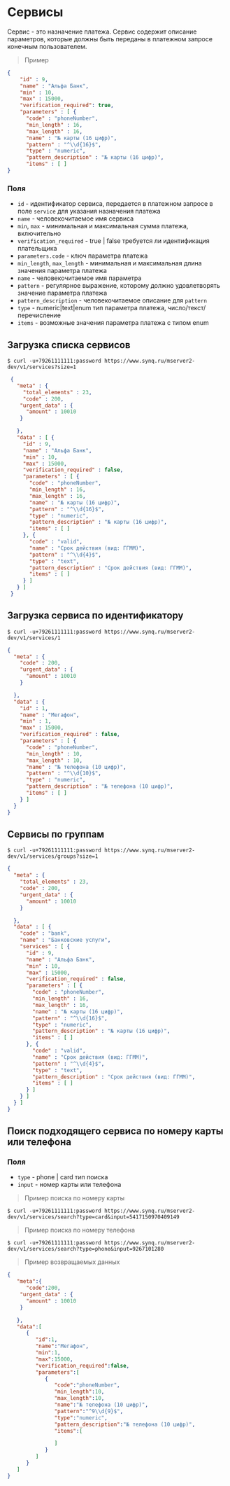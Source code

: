 ﻿# Сервисы

Сервис - это назначение платежа. Сервис содержит описание параметров, которые должны быть переданы в платежном запросе конечным пользователем.

> Пример

```json
{
    "id" : 9,
    "name" : "Альфа Банк",
    "min" : 10,
    "max" : 15000,
    "verification_required": true,
    "parameters" : [ {
      "code" : "phoneNumber",
      "min_length" : 16,
      "max_length" : 16,
      "name" : "№ карты (16 цифр)",
      "pattern" : "^\\d{16}$",
      "type" : "numeric",
      "pattern_description" : "№ карты (16 цифр)",
      "items" : [ ]
}
```

### Поля

* `id` - идентификатор сервиса, передается в платежном запросе в поле `service` для указания назначения платежа
* `name` - человекочитаемое имя сервиса
* `min`, `max` - минимальная и максимальная сумма платежа, включительно
* `verification_required` - true | false требуется ли идентификация плательщика
* `parameters.code` - ключ параметра платежа
* `min_length`, `max_length` - минимальная и максимальная длина значения параметра платежа
* `name` - человекочитаемое имя параметра
* `pattern` - регулярное выражение, которому должно удовлетворять значение параметра платежа
* `pattern_description` - человекочитаемое описание для `pattern`
* `type` - numeric|text|enum тип параметра платежа, число/текст/перечисление
* `items` - возможные значения параметра платежа с типом enum

## Загрузка списка сервисов

```shell
$ curl -u+79261111111:password https://www.synq.ru/mserver2-dev/v1/services?size=1
```

```json
 {
   "meta" : {
     "total_elements" : 23,
     "code" : 200,
    "urgent_data" : {
      "amount" : 10010
    }

   },
   "data" : [ {
     "id" : 9,
     "name" : "Альфа Банк",
     "min" : 10,
     "max" : 15000,
     "verification_required" : false,
     "parameters" : [ {
       "code" : "phoneNumber",
       "min_length" : 16,
       "max_length" : 16,
       "name" : "№ карты (16 цифр)",
       "pattern" : "^\\d{16}$",
       "type" : "numeric",
       "pattern_description" : "№ карты (16 цифр)",
       "items" : [ ]
     }, {
       "code" : "valid",
       "name" : "Срок действия (вид: ГГММ)",
       "pattern" : "^\\d{4}$",
       "type" : "text",
       "pattern_description" : "Срок действия (вид: ГГММ)",
       "items" : [ ]
     } ]
   } ]
 }
```

## Загрузка сервиса по идентификатору

```shell
$ curl -u+79261111111:password https://www.synq.ru/mserver2-dev/v1/services/1
```

```json
{
  "meta" : {
    "code" : 200,
    "urgent_data" : {
      "amount" : 10010
    }

  },
  "data" : {
    "id" : 1,
    "name" : "Мегафон",
    "min" : 1,
    "max" : 15000,
    "verification_required" : false,
    "parameters" : [ {
      "code" : "phoneNumber",
      "min_length" : 10,
      "max_length" : 10,
      "name" : "№ телефона (10 цифр)",
      "pattern" : "^\\d{10}$",
      "type" : "numeric",
      "pattern_description" : "№ телефона (10 цифр)",
      "items" : [ ]
    } ]
  }
}
```

## Сервисы по группам

```shell
$ curl -u+79261111111:password https://www.synq.ru/mserver2-dev/v1/services/groups?size=1
```

```json
{
  "meta" : {
    "total_elements" : 23,
    "code" : 200,
    "urgent_data" : {
      "amount" : 10010
    }

  },
  "data" : [ {
    "code" : "bank",
    "name" : "Банковские услуги",
    "services" : [ {
      "id" : 9,
      "name" : "Альфа Банк",
      "min" : 10,
      "max" : 15000,
      "verification_required" : false,
      "parameters" : [ {
        "code" : "phoneNumber",
        "min_length" : 16,
        "max_length" : 16,
        "name" : "№ карты (16 цифр)",
        "pattern" : "^\\d{16}$",
        "type" : "numeric",
        "pattern_description" : "№ карты (16 цифр)",
        "items" : [ ]
      }, {
        "code" : "valid",
        "name" : "Срок действия (вид: ГГММ)",
        "pattern" : "^\\d{4}$",
        "type" : "text",
        "pattern_description" : "Срок действия (вид: ГГММ)",
        "items" : [ ]
      } ]
    } ]
  } ]
}
```
## Поиск подходящего сервиса по номеру карты или телефона

### Поля

* `type` - phone | card тип поиска
* `input` - номер карты или телефона

> Пример поиска по номеру карты
 
```shell
$ curl -u+79261111111:password https://www.synq.ru/mserver2-dev/v1/services/search?type=card&input=5417150970409149
```

> Пример поиска по номеру телефона
 
```shell
$ curl -u+79261111111:password https://www.synq.ru/mserver2-dev/v1/services/search?type=phone&input=9267101280
```

> Пример возвращаемых данных

```json
{
   "meta":{
      "code":200,
    "urgent_data" : {
      "amount" : 10010
    }

   },
   "data":[
      {
         "id":1,
         "name":"Мегафон",
         "min":1,
         "max":15000,
         "verification_required":false,
         "parameters":[
            {
               "code":"phoneNumber",
               "min_length":10,
               "max_length":10,
               "name":"№ телефона (10 цифр)",
               "pattern":"^9\\d{9}$",
               "type":"numeric",
               "pattern_description":"№ телефона (10 цифр)",
               "items":[

               ]
            }
         ]
      }
   ]
}
```